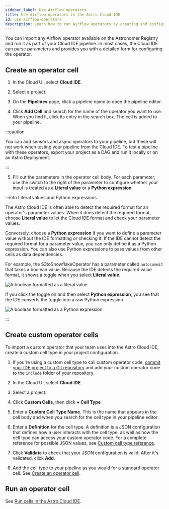```yaml
---
sidebar_label: Use Airflow operators
title: Use Airflow operators in the Astro Cloud IDE
id: use-airflow-operators
description: Learn how to run Airflow operators by creating and configuring operator cells in the Astro Cloud IDE.
---
```


You can import any Airflow operator available on the Astronomer Registry and run it as part of your Cloud IDE pipeline. In most cases, the Cloud IDE can parse parameters and provides you with a detailed form for configuring the operator. 

## Create an operator cell

1. In the Cloud UI, select **Cloud IDE**.

2. Select a project.

3. On the **Pipelines** page, click a pipeline name to open the pipeline editor.

4. Click **Add Cell** and search for the name of the operator you want to use. When you find it, click its entry in the search box. The cell is added to your pipeline.

  :::caution

  You can add sensors and async operators to your pipeline, but these will not work when testing your pipeline from the Cloud IDE. To test a pipeline with these operators, export your project as a DAG and run it locally or on an Astro Deployment.

  :::

5. Fill out the parameters in the operator cell body. For each parameter, use the switch to the right of the parameter to configure whether your input is treated as a **Literal value** or a **Python expression**.

:::info Literal values and Python expressions

The Astro Cloud IDE is often able to detect the required format for an operator's parameter values. When it does detect the required format, choose **Literal value** to let the Cloud IDE format and check your parameter values.

Conversely, choose a **Python expression** if you want to define a parameter value without the IDE formatting or checking it. If the IDE cannot detect the required format for a parameter value, you can only define it as a Python expression. You can also use Python expressions to pass values from other cells as data dependencies.

For example, the S3toSnowflakeOperator has a parameter called `autocommit` that takes a boolean value. Because the IDE detects the required value format, it shows a toggle when you select **Literal value**. 

![A boolean formatted as a literal value](/img/docs/cloud-ide/literal-value.png)

If you click the toggle on and then select **Python expression**, you see that the IDE converts the toggle into a raw Python expression.

![A boolean formatted as a Python expression](/img/docs/cloud-ide/python-expression.png)

:::

## Create custom operator cells

To import a custom operator that your team uses into the Astro Cloud IDE, create a custom cell type in your project configuration.

1. If you're using a custom cell type to call custom operator code, [commit your IDE project to a Git repository](deploy-project.md#commit-your-project-to-a-git-repository) and add your custom operator code to the `include` folder of your repository.
   
2. In the Cloud UI, select **Cloud IDE**.

3. Select a project.

4. Click **Custom Cells**, then click **+ Cell Type**

5. Enter a **Custom Cell Type Name**. This is the name that appears in the cell body and when you search for the cell type in your pipeline editor. 

6. Enter a **Definition** for the cell type. A definition is a JSON configuration that defines how a user interacts with the cell type, as well as how the cell type can access your custom operator code. For a complete reference for possible JSON values, see [Custom cell type reference](custom-cell-reference.md).

7. Click **Validate** to check that your JSON configuration is valid. After it's validated, click **Add**.

8. Add the cell type to your pipeline as you would for a standard operator cell. See [Create an operator cell](#create-an-operator-cell).

## Run an operator cell

See [Run cells in the Astro Cloud IDE](run-cells.md).
